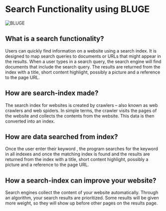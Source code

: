 # Search Functionality using BLUGE

![BLUGE]("https://blugelabs.com/img/avatar.png")

## What is a search functionality?

Users can quickly find information on a website using a search index. It is designed to map search queries to documents or URLs that might appear in the results.
When a user types in a search query, the search engine will find documents that include the search query. The results are returned from the index with a title, short content highlight, possibly a picture and a reference to the page URL.

## How are search-index made?
The search index for websites is created by crawlers – also known as web crawlers and web spiders. In simple terms, the crawler visits the pages of the website and collects the contents from the website. This data is then converted into an index.

## How are data searched from index?
Once the user enter their keyword , the program searches for the keyword in all indexes and once the matching index is found and the results are returned from the index with a title, short content highlight, possibly a picture and a reference to the page URL.

## How a search-index can improve your website?
Search engines collect the content of your website automatically. Through an algorithm, your search results are prioritized. Some results will be given more weight, so they will show up before other pages on the results page.

